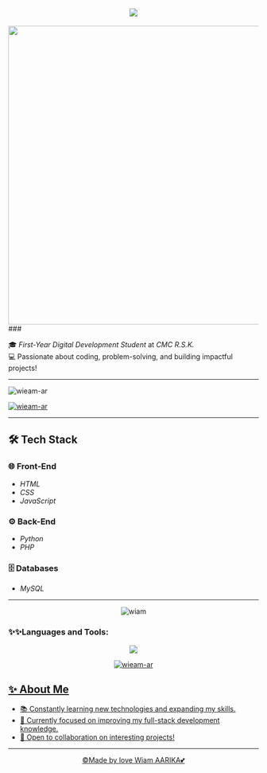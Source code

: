 <h1 align="center">
    <img src="https://readme-typing-svg.herokuapp.com/?font=Righteous&size=35&color=f19cbb&center=true&vCenter=true&width=500&height=70&duration=4000&pause=1000&lines=Hello+i'm+wiam!+😍;" />
</h1>

<div align="left">
  <img height="600" with="200" src="https://images.pexels.com/photos/305215/pexels-photo-305215.jpeg?cs=srgb&dl=code-coding-programmer-305215.jpg&fm=jpg"
  />
</div>
###

🎓 *First-Year Digital Development Student* at *CMC R.S.K.*  
💻 Passionate about coding, problem-solving, and building impactful projects!  

---
<p align="left"> <img src="https://komarev.com/ghpvc/?username=wieam-ar&label=Profile%20views&color=0e75b6&style=flat" alt="wieam-ar" /> </p>

<p align="left"> <a href="https://github.com/ryo-ma/github-profile-trophy"><img src="https://github-profile-trophy.vercel.app/?username=wieam-ar" alt="wieam-ar" /></a> </p>




-----
## 🛠️ Tech Stack  

### 🌐 Front-End  
- *HTML*  
- *CSS*  
- *JavaScript*  

### ⚙️ Back-End  
- *Python*  
- *PHP*  

### 🗄️ Databases  
- *MySQL*  


---
<p align="center"> <img with="500" src="https://gifdb.com/images/high/penguin-data-coding-animation-sxihbi0j123pp3uv.gif" alt="wiam" /> </p>

<h3 align="left">✨✨Languages and Tools:</h3>

<p align="center">
  <a href="https://skillicons.dev">
<img src="https://skillicons.dev/icons?i=js,html,css,github,git,react,arduino,c,py,bootstrap,nodejs,mysql,php,discord,pycharm,tailwind,figma,&theme=dark&perline=12"\>
</p>

                    
       
<p align="center"><img align="center" src="https://github-readme-stats.vercel.app/api/top-langs?username=wieam-ar&show_icons=true&locale=en&layout=compact" alt="wieam-ar" /></p>


## ✨ About Me  
- 📚 Constantly learning new technologies and expanding my skills.  
- 🌱 Currently focused on improving my full-stack development knowledge.  
- 🤝 Open to collaboration on interesting projects!




---

<div align="center">
  &copy;Made by love Wiam AARIKA💕
</div>
